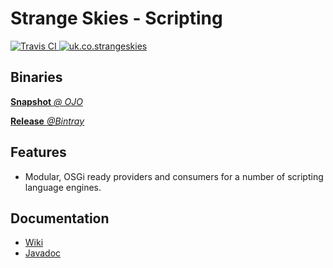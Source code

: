 # Strange Skies - Scripting

<a href="https://travis-ci.org/StrangeSkies/uk.co.strangeskies">
  <img src="http://img.shields.io/travis/StrangeSkies/uk.co.strangeskies.svg"
      alt="Travis CI">
</a>
<a href="https://bintray.com/strangeskies/uk.co.strangeskies/uk.co.strangeskies">
  <img src="https://img.shields.io/bintray/v/strangeskies/uk.co.strangeskies/uk.co.strangeskies.svg"
      alt="uk.co.strangeskies">
</a>
<!--a href="https://tldrlegal.com/license/gnu-general-public-license-v3-%28gpl-3%29">
  <img src="https://img.shields.io/github/license/StrangeSkies/uk.co.strangeskies.svg"
      alt="License">
</a-->

## Binaries

[**Snapshot** *@ OJO*](https://oss.jfrog.org/artifactory/simple/libs-snapshot/uk/co/strangeskies/)

[**Release** *@Bintray*](https://bintray.com/strangeskies/uk.co.strangeskies)

## Features

* Modular, OSGi ready providers and consumers for a number of scripting language engines.

## Documentation

* [Wiki](https://github.com/StrangeSkies/uk.co.strangeskies/wiki)
* [Javadoc](https://strangeskies.github.io/uk.co.strangeskies/)
